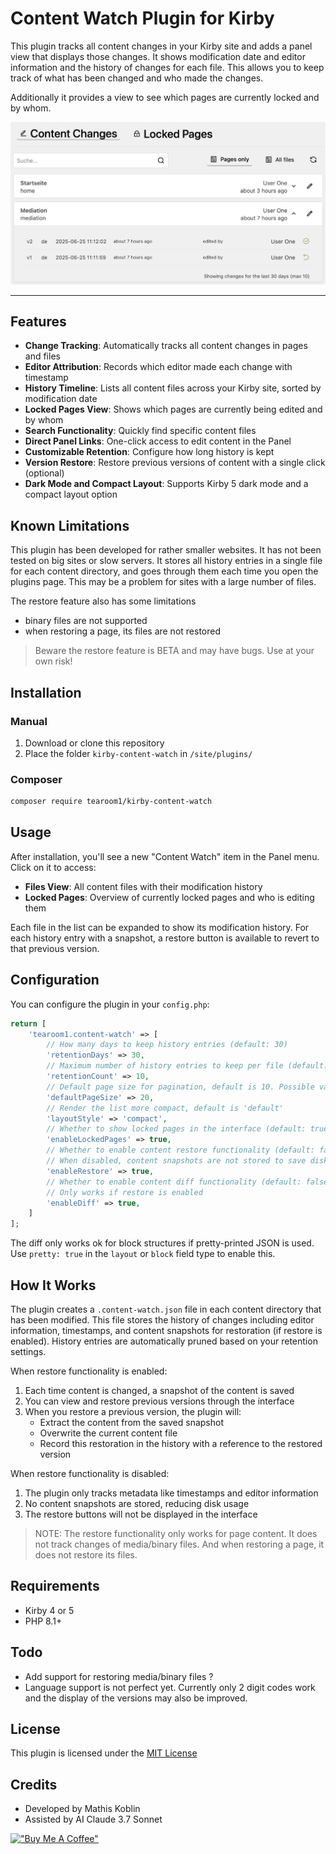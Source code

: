 # Content Watch Plugin for Kirby

This plugin tracks all content changes in your Kirby site and adds a panel view that displays those changes.
It shows modification date and editor information and the history of changes for each file.
This allows you to keep track of what has been changed and who made the changes.

Additionally it provides a view to see which pages are currently locked and by whom.

[![Screenshot](screenshot.jpg)](https://github.com/tearoom1/kirby-content-watch)

***

## Features

- **Change Tracking**: Automatically tracks all content changes in pages and files
- **Editor Attribution**: Records which editor made each change with timestamp
- **History Timeline**: Lists all content files across your Kirby site, sorted by modification date
- **Locked Pages View**: Shows which pages are currently being edited and by whom
- **Search Functionality**: Quickly find specific content files
- **Direct Panel Links**: One-click access to edit content in the Panel
- **Customizable Retention**: Configure how long history is kept
- **Version Restore**: Restore previous versions of content with a single click (optional)
- **Dark Mode and Compact Layout**: Supports Kirby 5 dark mode and a compact layout option

## Known Limitations

This plugin has been developed for rather smaller websites. It has not been tested on big sites or slow servers.
It stores all history entries in a single file for each content directory, and goes through them each time you open the plugins page.
This may be a problem for sites with a large number of files.

The restore feature also has some limitations
- binary files are not supported
- when restoring a page, its files are not restored

> Beware the restore feature is BETA and may have bugs. Use at your own risk!

## Installation

### Manual

1. Download or clone this repository
2. Place the folder `kirby-content-watch` in `/site/plugins/`

### Composer

```bash
composer require tearoom1/kirby-content-watch
```

## Usage

After installation, you'll see a new "Content Watch" item in the Panel menu. Click on it to access:

- **Files View**: All content files with their modification history
- **Locked Pages**: Overview of currently locked pages and who is editing them

Each file in the list can be expanded to show its modification history. For each history entry with a snapshot, a restore button is available to revert to that previous version.

## Configuration

You can configure the plugin in your `config.php`:

```php
return [
    'tearoom1.content-watch' => [
        // How many days to keep history entries (default: 30)
        'retentionDays' => 30,
        // Maximum number of history entries to keep per file (default: 10)
        'retentionCount' => 10,
        // Default page size for pagination, default is 10. Possible values: 10, 20, 50
        'defaultPageSize' => 20,
        // Render the list more compact, default is 'default'
        'layoutStyle' => 'compact',
        // Whether to show locked pages in the interface (default: true)
        'enableLockedPages' => true,
        // Whether to enable content restore functionality (default: false)
        // When disabled, content snapshots are not stored to save disk space
        'enableRestore' => true,
        // Whether to enable content diff functionality (default: false)
        // Only works if restore is enabled
        'enableDiff' => true,
    ]
];
```

The diff only works ok for block structures if pretty-printed JSON is used.
Use `pretty: true` in the `layout` or `block` field type to enable this.

## How It Works

The plugin creates a `.content-watch.json` file in each content directory that has been modified. This file stores the history of changes including editor information, timestamps, and content snapshots for restoration (if restore is enabled).
History entries are automatically pruned based on your retention settings.

When restore functionality is enabled:
1. Each time content is changed, a snapshot of the content is saved
2. You can view and restore previous versions through the interface
3. When you restore a previous version, the plugin will:
   - Extract the content from the saved snapshot
   - Overwrite the current content file
   - Record this restoration in the history with a reference to the restored version

When restore functionality is disabled:
1. The plugin only tracks metadata like timestamps and editor information
2. No content snapshots are stored, reducing disk usage
3. The restore buttons will not be displayed in the interface

> NOTE: The restore functionality only works for page content.
> It does not track changes of media/binary files.
> And when restoring a page, it does not restore its files.


## Requirements

- Kirby 4 or 5
- PHP 8.1+

## Todo

- Add support for restoring media/binary files ?
- Language support is not perfect yet. Currently only 2 digit codes work and the display of the versions may also be improved.

## License

This plugin is licensed under the [MIT License](LICENSE)

## Credits

- Developed by Mathis Koblin
- Assisted by AI Claude 3.7 Sonnet

[!["Buy Me A Coffee"](https://www.buymeacoffee.com/assets/img/custom_images/orange_img.png)](https://coff.ee/tearoom1)
